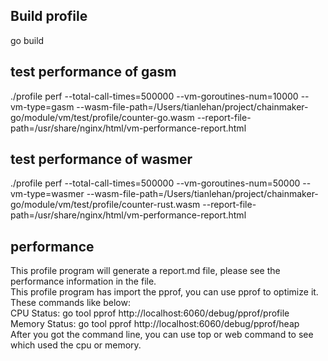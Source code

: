 ## Build profile
go build

## test performance of gasm
./profile perf --total-call-times=500000 --vm-goroutines-num=10000 --vm-type=gasm --wasm-file-path=/Users/tianlehan/project/chainmaker-go/module/vm/test/profile/counter-go.wasm --report-file-path=/usr/share/nginx/html/vm-performance-report.html

## test performance of wasmer
./profile perf --total-call-times=500000 --vm-goroutines-num=50000 --vm-type=wasmer --wasm-file-path=/Users/tianlehan/project/chainmaker-go/module/vm/test/profile/counter-rust.wasm --report-file-path=/usr/share/nginx/html/vm-performance-report.html

## performance
This profile program will generate a report.md file, please see the performance information in the file.  
This profile program has import the pprof, you can use pprof to optimize it.  
These commands like below:  
CPU Status: go tool pprof http://localhost:6060/debug/pprof/profile  
Memory Status: go tool pprof http://localhost:6060/debug/pprof/heap  
After you got the command line, you can use top or web command to see which used the cpu or memory.